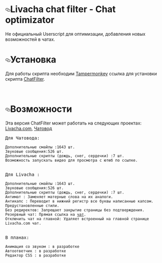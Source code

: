 <h1><a id="Terminator" class="anchor" aria-hidden="true" href="#install"><svg class="octicon octicon-link" viewBox="0 0 16 16"
            version="1.1" width="16" height="16" aria-hidden="true">
            <path fill-rule="evenodd" d="M4 9h1v1H4c-1.5 0-3-1.69-3-3.5S2.55 3 4 3h4c1.45 0 3 1.69 3 3.5 0 1.41-.91 2.72-2 3.25V8.59c.58-.45 1-1.27 1-2.09C10 5.22 8.98 4 8 4H4c-.98 0-2 1.22-2 2.5S3 9 4 9zm9-3h-1v1h1c1 0 2 1.22 2 2.5S13.98 12 13 12H9c-.98 0-2-1.22-2-2.5 0-.83.42-1.64 1-2.09V6.25c-1.09.53-2 1.84-2 3.25C6 11.31 7.55 13 9 13h4c1.45 0 3-1.69 3-3.5S14.5 6 13 6z"></path>
        </svg></a>Livacha chat filter - Chat optimizator</h1>
Не официальный Userscript для оптимизации, добавления новых возможностей в чатах.
<br>
<h1><a id="install" class="anchor" aria-hidden="true" href="#sites"><svg class="octicon octicon-link" viewBox="0 0 16 16"
            version="1.1" width="16" height="16" aria-hidden="true">
            <path fill-rule="evenodd" d="M4 9h1v1H4c-1.5 0-3-1.69-3-3.5S2.55 3 4 3h4c1.45 0 3 1.69 3 3.5 0 1.41-.91 2.72-2 3.25V8.59c.58-.45 1-1.27 1-2.09C10 5.22 8.98 4 8 4H4c-.98 0-2 1.22-2 2.5S3 9 4 9zm9-3h-1v1h1c1 0 2 1.22 2 2.5S13.98 12 13 12H9c-.98 0-2-1.22-2-2.5 0-.83.42-1.64 1-2.09V6.25c-1.09.53-2 1.84-2 3.25C6 11.31 7.55 13 9 13h4c1.45 0 3-1.69 3-3.5S14.5 6 13 6z"></path>
        </svg></a>Установка</h1>
<p>Для работы скрипта необходим <a href="https://tampermonkey.net/index.php?ext=dhdg">Tampermonkey</a> ссылка для
    установки скрипта <a href="https://tornadosn.github.io/ChatFilter/terminator.user.js">ChatFilter</a>.</p>
<br>
<h1><a id="sites" class="anchor" aria-hidden="true" href="#sites"><svg class="octicon octicon-link" viewBox="0 0 16 16"
            version="1.1" width="16" height="16" aria-hidden="true">
            <path fill-rule="evenodd" d="M4 9h1v1H4c-1.5 0-3-1.69-3-3.5S2.55 3 4 3h4c1.45 0 3 1.69 3 3.5 0 1.41-.91 2.72-2 3.25V8.59c.58-.45 1-1.27 1-2.09C10 5.22 8.98 4 8 4H4c-.98 0-2 1.22-2 2.5S3 9 4 9zm9-3h-1v1h1c1 0 2 1.22 2 2.5S13.98 12 13 12H9c-.98 0-2-1.22-2-2.5 0-.83.42-1.64 1-2.09V6.25c-1.09.53-2 1.84-2 3.25C6 11.31 7.55 13 9 13h4c1.45 0 3-1.69 3-3.5S14.5 6 13 6z"></path>
        </svg></a>Возможности</h1>
<p>Эта версия ChatFilter может работать на следующих проектах: <a href="https://livacha.com/">Livacha.com</a>, <a href="https://chatovod.ru/">Чатовод</a></p>

<pre>
Для Чатовода:
<code>
Дополнительные смайлы :1643 шт.
Звуковые сообщения:526 шт.
Дополнительные скрипты (дождь, снег, сердечки) :7 шт.
Возможность запускать видео для просмотра с ютюб по ссылке.
</code>
</pre>

<pre>
Для Livacha :
<code>
Дополнительные смайлы :1643 шт.
Звуковые сообщения:526 шт.
Дополнительные скрипты (дождь, снег, сердечки) :7 шт.
Антимат : Заменяет матерные слова на их аналоги.
Антикапс : Переводит в нижний регистр все буквы написанные капсом.
Предустановленные стили.
Без редиректов: Запрещает закрытие страницы без подтверждения.
Резервный чат: Прямая ссылка на <a href="https://semantic.chatovod.ru/">чат</a>.
Отключить чат на главной: Удаляет встроенный на главной странице Livacha.com чат.
</code>
</pre>

<pre>
В планах:
<code>
Анимация со звуком : в разработке
Автоответчик : в разработке
Редактор CSS : в разработке
</code>
</pre>



